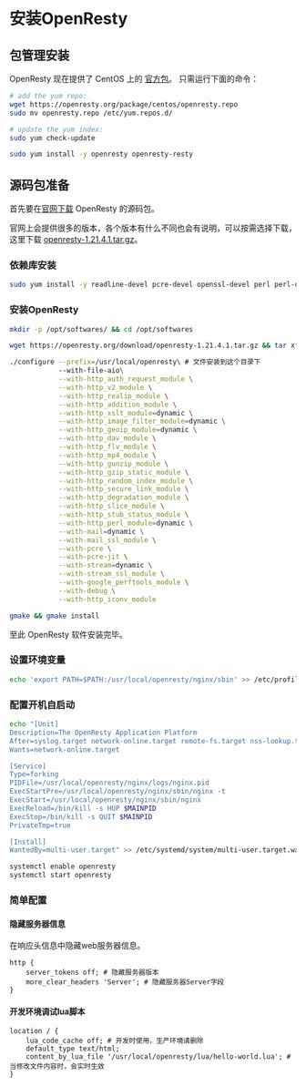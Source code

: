 # 安装OpenResty

## 包管理安装

OpenResty 现在提供了 CentOS 上的 [官方包](https://openresty.org/cn/linux-packages.html)。 只需运行下面的命令：

```bash
# add the yum repo:
wget https://openresty.org/package/centos/openresty.repo
sudo mv openresty.repo /etc/yum.repos.d/

# update the yum index:
sudo yum check-update

sudo yum install -y openresty openresty-resty
```

## 源码包准备

首先要在[官网下载](https://openresty.org/cn/download.html) OpenResty 的源码包。

官网上会提供很多的版本，各个版本有什么不同也会有说明，可以按需选择下载，这里下载 [openresty-1.21.4.1.tar.gz](https://openresty.org/download/openresty-1.21.4.1.tar.gz)。

### 依赖库安装

```bash
sudo yum install -y readline-devel pcre-devel openssl-devel perl perl-devel perl-ExtUtils-Embed  libxml2 libxslt-devel gd-devel GeoIP GeoIP-devel google-perftools google-perftools-devel
```

### 安装OpenResty

```bash
mkdir -p /opt/softwares/ && cd /opt/softwares

wget https://openresty.org/download/openresty-1.21.4.1.tar.gz && tar xf openresty-1.21.4.1.tar.gz && cd openresty-1.21.4.1

./configure --prefix=/usr/local/openresty\ # 文件安装到这个目录下
            --with-file-aio\
            --with-http_auth_request_module \
            --with-http_v2_module \
            --with-http_realip_module \
            --with-http_addition_module \
            --with-http_xslt_module=dynamic \
            --with-http_image_filter_module=dynamic \
            --with-http_geoip_module=dynamic \
            --with-http_dav_module \
            --with-http_flv_module \
            --with-http_mp4_module \
            --with-http_gunzip_module \
            --with-http_gzip_static_module \
            --with-http_random_index_module \
            --with-http_secure_link_module \
            --with-http_degradation_module \
            --with-http_slice_module \
            --with-http_stub_status_module \
            --with-http_perl_module=dynamic \
            --with-mail=dynamic \
            --with-mail_ssl_module \
            --with-pcre \
            --with-pcre-jit \
            --with-stream=dynamic \
            --with-stream_ssl_module \
            --with-google_perftools_module \
            --with-debug \
            --with-http_iconv_module

gmake && gmake install
```
至此 OpenResty 软件安装完毕。

### 设置环境变量

```bash
echo 'export PATH=$PATH:/usr/local/openresty/nginx/sbin' >> /etc/profile && source /etc/profile
```

### 配置开机自启动

```bash
echo "[Unit]
Description=The OpenResty Application Platform
After=syslog.target network-online.target remote-fs.target nss-lookup.target
Wants=network-online.target

[Service]
Type=forking
PIDFile=/usr/local/openresty/nginx/logs/nginx.pid
ExecStartPre=/usr/local/openresty/nginx/sbin/nginx -t
ExecStart=/usr/local/openresty/nginx/sbin/nginx
ExecReload=/bin/kill -s HUP $MAINPID
ExecStop=/bin/kill -s QUIT $MAINPID
PrivateTmp=true

[Install]
WantedBy=multi-user.target" >> /etc/systemd/system/multi-user.target.wants/openresty.service

systemctl enable openresty
systemctl start openresty
```

### 简单配置

#### 隐藏服务器信息

在响应头信息中隐藏web服务器信息。

```nginx
http {
    server_tokens off; # 隐藏服务器版本
    more_clear_headers 'Server'; # 隐藏服务器Server字段
}
```


#### 开发环境调试lua脚本

```nginx
location / {
    lua_code_cache off; # 开发时使用，生产环境请删除
    default_type text/html;
    content_by_lua_file '/usr/local/openresty/lua/hello-world.lua'; # 当修改文件内容时，会实时生效
}
```
